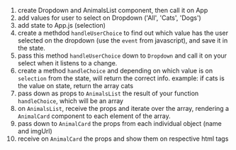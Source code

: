 1. create Dropdown and AnimalsList component, then call it on App
2. add values for user to select on Dropdown ('All', 'Cats', 'Dogs')
3. add state to App.js (selection)
4. create a methdod `handleUserChoice` to find out which value has the user selected on the dropdown (use the `event` from javascript), and save it in the state.
5. pass this method `handleUserChoice` down to `Dropdown` and call it on your select when it listens to a change.
6. create a method `handleChoice` and depending on which value is on `selection` from the state, will return the correct info. example:
if cats is the value on state, return the array cats
7. pass down as props to `AnimalsList` the result of your function `handleChoice`, which will be an array
8. on `AnimalsList`, receive the props and iterate over the array, rendering a `AnimalCard` component to each element of the array.
9. pass down to `AnimalCard` the props from each individual object (name and imgUrl)
10. receive on `AnimalCard` the props and show them on respective html tags